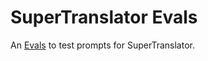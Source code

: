 SuperTranslator Evals
=====================

An [Evals](https://github.com/openai/evals) to test prompts for SuperTranslator.

